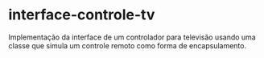 # interface-controle-tv
Implementação da interface de um controlador para televisão usando uma classe que simula um controle remoto como forma de encapsulamento.
